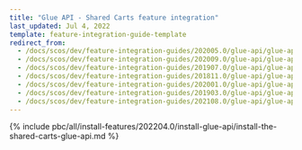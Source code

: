 ```yaml
---
title: "Glue API - Shared Carts feature integration"
last_updated: Jul 4, 2022
template: feature-integration-guide-template
redirect_from:
  - /docs/scos/dev/feature-integration-guides/202005.0/glue-api/glue-api-shared-carts-feature-integration.html
  - /docs/scos/dev/feature-integration-guides/202009.0/glue-api/glue-api-shared-carts-feature-integration.html
  - /docs/scos/dev/feature-integration-guides/201907.0/glue-api/glue-api-shared-carts-feature-integration.html
  - /docs/scos/dev/feature-integration-guides/201811.0/glue-api/glue-api-shared-carts-feature-integration.html
  - /docs/scos/dev/feature-integration-guides/202001.0/glue-api/glue-api-shared-carts-feature-integration.html
  - /docs/scos/dev/feature-integration-guides/201903.0/glue-api/glue-api-shared-carts-feature-integration.html
  - /docs/scos/dev/feature-integration-guides/202108.0/glue-api/glue-api-shared-carts-feature-integration.html
---
```


{% include pbc/all/install-features/202204.0/install-glue-api/install-the-shared-carts-glue-api.md %} <!-- To edit, see /_includes/pbc/all/install-features/202204.0/install-glue-api/install-the-shared-carts-glue-api.md -->
